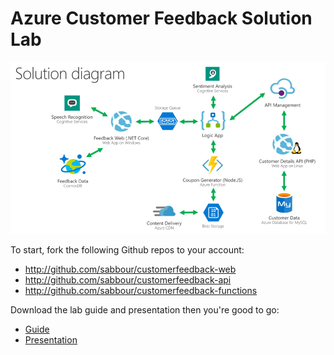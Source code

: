 # Azure Customer Feedback Solution Lab
![Solution Diagram](./solution.png)


To start, fork the following Github repos to your account:
- http://github.com/sabbour/customerfeedback-web
- http://github.com/sabbour/customerfeedback-api
- http://github.com/sabbour/customerfeedback-functions


Download the lab guide and presentation then you're good to go:
- [Guide](https://github.com/sabbour/customerfeedback/blob/master/Technical%20Bootcamp%20-%20Azure%20Paas%20and%20Serverless%20(Handout).pdf)
- [Presentation](https://github.com/sabbour/customerfeedback/blob/master/Technical%20Bootcamp%20-%20Azure%20Paas%20and%20Serverless%20-%20Ahmed%20Sabbour.pptx)
